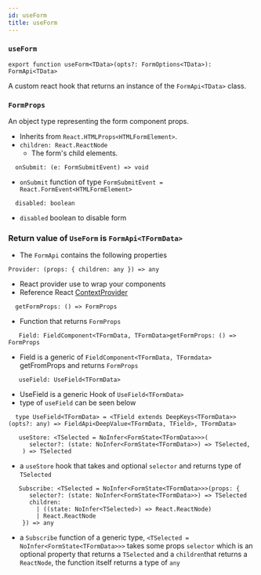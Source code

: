 ```yaml
---
id: useForm
title: useForm
---
```


### `useForm`

```tsx
export function useForm<TData>(opts?: FormOptions<TData>): FormApi<TData>
```
A custom react hook that returns an instance of the `FormApi<TData>` class.




### `FormProps`

An object type representing the form component props.

- Inherits from `React.HTMLProps<HTMLFormElement>`.
- `children: React.ReactNode`
  - The form's child elements.

```tsx
  onSubmit: (e: FormSubmitEvent) => void
```
  - `onSubmit` function of type `FormSubmitEvent = React.FormEvent<HTMLFormElement>`

```tsx
  disabled: boolean
```
  - `disabled` boolean to disable form



### Return value of `UseForm` is  `FormApi<TFormData>`

- The `FormApi` contains the following properties

```tsx
Provider: (props: { children: any }) => any
```
- React provider use to wrap your components
- Reference React [ContextProvider]("https://react.dev/reference/react/createContext#provider")

```tsx
  getFormProps: () => FormProps
```
- Function that returns `FormProps`

```tsx
   Field: FieldComponent<TFormData, TFormData>getFormProps: () => FormProps
```
- Field is a generic of `FieldComponent<TFormData, TFormdata>` getFromProps and returns `FormProps`

```tsx
   useField: UseField<TFormData>
```
- UseField is a generic Hook of `UseField<TFormData>`
- type of `useField` can be seen below

```tsx
  type UseField<TFormData> = <TField extends DeepKeys<TFormData>>(opts?: any) => FieldApi<DeepValue<TFormData, TField>, TFormData>
```
```tsx
   useStore: <TSelected = NoInfer<FormState<TFormData>>>(
      selector?: (state: NoInfer<FormState<TFormData>>) => TSelected,
    ) => TSelected
```
- a `useStore` hook that takes and optional `selector` and returns type of `TSelected`


```tsx
   Subscribe: <TSelected = NoInfer<FormState<TFormData>>>(props: {
      selector?: (state: NoInfer<FormState<TFormData>>) => TSelected
      children:
        | ((state: NoInfer<TSelected>) => React.ReactNode)
        | React.ReactNode
    }) => any
```
- a `Subscribe` function of a generic type, `<TSelected = NoInfer<FormState<TFormData>>>` takes some props `selector` which is an optional property that returns a `TSelected` and a `children`that returns a `ReactNode`, the function itself returns a type of `any`
